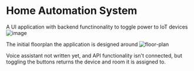 # Home Automation System

A UI application with backend functinonality to toggle power to IoT devices
![image](https://github.com/japemasterBrad/HomeAutomationSystem/assets/40279277/f429268b-1114-47f5-9a04-5f822204d532)

The initial floorplan the application is designed around
![floor-plan](https://github.com/japemasterBrad/HomeAutomationSystem/assets/40279277/d1d2c4fa-1c8a-4d3b-b5f1-768358ee357e)

Voice assistant not written yet, and API functionality isn't connected, but toggling the buttons returns the device and room it is assigned to.
